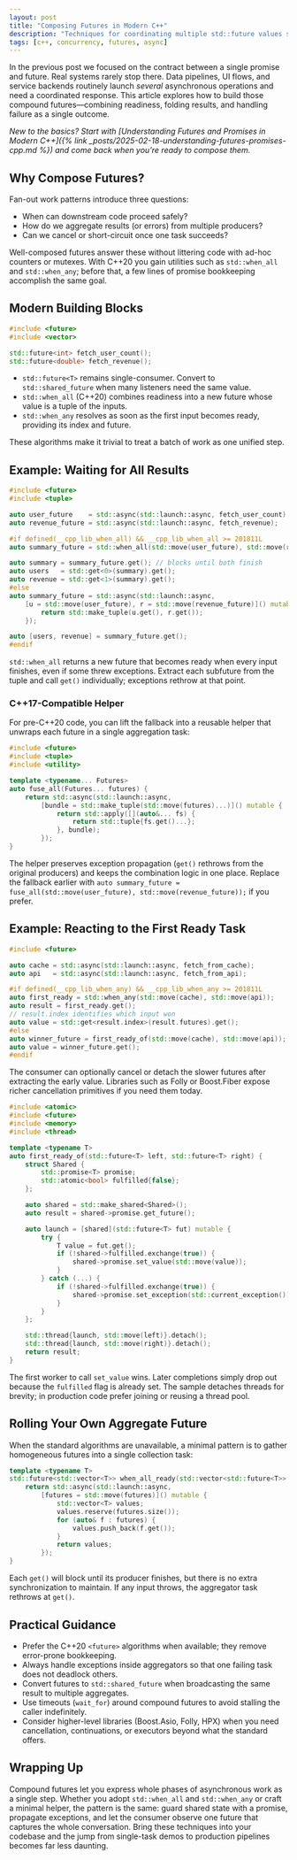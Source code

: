 ```yaml
---
layout: post
title: "Composing Futures in Modern C++"
description: "Techniques for coordinating multiple std::future values so complex asynchronous work stays predictable."
tags: [c++, concurrency, futures, async]
---
```


In the previous post we focused on the contract between a single promise and future. Real systems rarely stop there. Data pipelines, UI flows, and service backends routinely launch *several* asynchronous operations and need a coordinated response. This article explores how to build those compound futures—combining readiness, folding results, and handling failure as a single outcome.

*New to the basics? Start with [Understanding Futures and Promises in Modern C++]({% link _posts/2025-02-18-understanding-futures-promises-cpp.md %}) and come back when you're ready to compose them.*

## Why Compose Futures?

Fan-out work patterns introduce three questions:

- When can downstream code proceed safely?
- How do we aggregate results (or errors) from multiple producers?
- Can we cancel or short-circuit once one task succeeds?

Well-composed futures answer these without littering code with ad-hoc counters or mutexes. With C++20 you gain utilities such as `std::when_all` and `std::when_any`; before that, a few lines of promise bookkeeping accomplish the same goal.

## Modern Building Blocks

```cpp
#include <future>
#include <vector>

std::future<int> fetch_user_count();
std::future<double> fetch_revenue();
```

- `std::future<T>` remains single-consumer. Convert to `std::shared_future` when many listeners need the same value.
- `std::when_all` (C++20) combines readiness into a new future whose value is a tuple of the inputs.
- `std::when_any` resolves as soon as the first input becomes ready, providing its index and future.

These algorithms make it trivial to treat a batch of work as one unified step.

## Example: Waiting for All Results

```cpp
#include <future>
#include <tuple>

auto user_future    = std::async(std::launch::async, fetch_user_count);
auto revenue_future = std::async(std::launch::async, fetch_revenue);

#if defined(__cpp_lib_when_all) && __cpp_lib_when_all >= 201811L
auto summary_future = std::when_all(std::move(user_future), std::move(revenue_future));

auto summary = summary_future.get(); // blocks until both finish
auto users   = std::get<0>(summary).get();
auto revenue = std::get<1>(summary).get();
#else
auto summary_future = std::async(std::launch::async,
    [u = std::move(user_future), r = std::move(revenue_future)]() mutable {
        return std::make_tuple(u.get(), r.get());
    });

auto [users, revenue] = summary_future.get();
#endif
```

`std::when_all` returns a new future that becomes ready when every input finishes, even if some threw exceptions. Extract each subfuture from the tuple and call `get()` individually; exceptions rethrow at that point.

### C++17-Compatible Helper

For pre-C++20 code, you can lift the fallback into a reusable helper that unwraps each future in a single aggregation task:

```cpp
#include <future>
#include <tuple>
#include <utility>

template <typename... Futures>
auto fuse_all(Futures... futures) {
    return std::async(std::launch::async,
        [bundle = std::make_tuple(std::move(futures)...)]() mutable {
            return std::apply([](auto&... fs) {
                return std::tuple{fs.get()...};
            }, bundle);
        });
}
```

The helper preserves exception propagation (`get()` rethrows from the original producers) and keeps the combination logic in one place. Replace the fallback earlier with `auto summary_future = fuse_all(std::move(user_future), std::move(revenue_future));` if you prefer.

## Example: Reacting to the First Ready Task

```cpp
#include <future>

auto cache = std::async(std::launch::async, fetch_from_cache);
auto api   = std::async(std::launch::async, fetch_from_api);

#if defined(__cpp_lib_when_any) && __cpp_lib_when_any >= 201811L
auto first_ready = std::when_any(std::move(cache), std::move(api));
auto result = first_ready.get();
// result.index identifies which input won
auto value = std::get<result.index>(result.futures).get();
#else
auto winner_future = first_ready_of(std::move(cache), std::move(api));
auto value = winner_future.get();
#endif
```

The consumer can optionally cancel or detach the slower futures after extracting the early value. Libraries such as Folly or Boost.Fiber expose richer cancellation primitives if you need them today.

```cpp
#include <atomic>
#include <future>
#include <memory>
#include <thread>

template <typename T>
auto first_ready_of(std::future<T> left, std::future<T> right) {
    struct Shared {
        std::promise<T> promise;
        std::atomic<bool> fulfilled{false};
    };

    auto shared = std::make_shared<Shared>();
    auto result = shared->promise.get_future();

    auto launch = [shared](std::future<T> fut) mutable {
        try {
            T value = fut.get();
            if (!shared->fulfilled.exchange(true)) {
                shared->promise.set_value(std::move(value));
            }
        } catch (...) {
            if (!shared->fulfilled.exchange(true)) {
                shared->promise.set_exception(std::current_exception());
            }
        }
    };

    std::thread{launch, std::move(left)}.detach();
    std::thread{launch, std::move(right)}.detach();
    return result;
}
```

The first worker to call `set_value` wins. Later completions simply drop out because the `fulfilled` flag is already set. The sample detaches threads for brevity; in production code prefer joining or reusing a thread pool.

## Rolling Your Own Aggregate Future

When the standard algorithms are unavailable, a minimal pattern is to gather homogeneous futures into a single collection task:

```cpp
template <typename T>
std::future<std::vector<T>> when_all_ready(std::vector<std::future<T>> futures) {
    return std::async(std::launch::async,
        [futures = std::move(futures)]() mutable {
            std::vector<T> values;
            values.reserve(futures.size());
            for (auto& f : futures) {
                values.push_back(f.get());
            }
            return values;
        });
}
```

Each `get()` will block until its producer finishes, but there is no extra synchronization to maintain. If any input throws, the aggregator task rethrows at `get()`.

## Practical Guidance

- Prefer the C++20 `<future>` algorithms when available; they remove error-prone bookkeeping.
- Always handle exceptions inside aggregators so that one failing task does not deadlock others.
- Convert futures to `std::shared_future` when broadcasting the same result to multiple aggregates.
- Use timeouts (`wait_for`) around compound futures to avoid stalling the caller indefinitely.
- Consider higher-level libraries (Boost.Asio, Folly, HPX) when you need cancellation, continuations, or executors beyond what the standard offers.

## Wrapping Up

Compound futures let you express whole phases of asynchronous work as a single step. Whether you adopt `std::when_all` and `std::when_any` or craft a minimal helper, the pattern is the same: guard shared state with a promise, propagate exceptions, and let the consumer observe one future that captures the whole conversation. Bring these techniques into your codebase and the jump from single-task demos to production pipelines becomes far less daunting.

